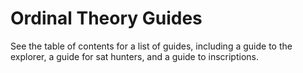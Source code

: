# Ordinal Theory Guides

See the table of contents for a list of guides, including a guide to the
explorer, a guide for sat hunters, and a guide to inscriptions.
